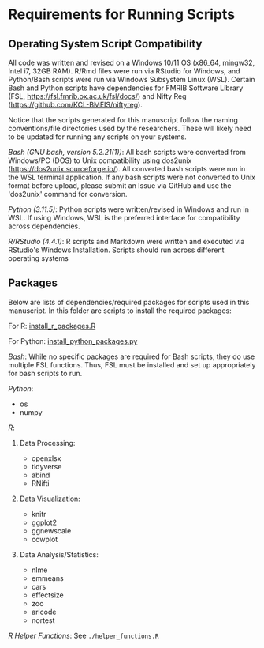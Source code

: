 # Requirements for Running Scripts

## Operating System Script Compatibility
All code was written and revised on a Windows 10/11 OS (x86_64, mingw32, Intel i7, 32GB RAM). R/Rmd files were run via RStudio for Windows, and Python/Bash scripts were run via Windows Subsystem Linux (WSL). Certain Bash and Python scripts have dependencies for FMRIB Software Library (FSL, https://fsl.fmrib.ox.ac.uk/fsl/docs/) and Nifty Reg (https://github.com/KCL-BMEIS/niftyreg).

Notice that the scripts generated for this manuscript follow the naming conventions/file directories used by the researchers. These will likely need to be updated for running any scripts on your systems.   

_Bash (GNU bash, version 5.2.21(1))_: All bash scripts were converted from Windows/PC (DOS) to Unix compatibility using dos2unix (https://dos2unix.sourceforge.io/). All converted bash scripts were run in the WSL terminal application. If any bash scripts were not converted to Unix format before upload, please submit an Issue via GitHub and use the 'dos2unix' command for conversion.   

_Python (3.11.5)_: Python  scripts were written/revised in Windows and run in WSL. If using Windows,  WSL is the preferred interface for compatibility across dependencies.  

_R/RStudio (4.4.1)_: R scripts and Markdown were written and executed via RStudio's Windows Installation. Scripts should run across different operating systems

## Packages

Below are lists of dependencies/required packages for scripts used in this manuscript. In this folder are scripts to install the required packages:

For R: [install_r_packages.R](/install_R_packages.R)

For Python: [install_python_packages.py](/install_python_packages.py)

_Bash_: While no specific packages are required for Bash scripts, they do use multiple FSL functions. Thus, FSL must be installed and set up appropriately for bash scripts to run.

_Python_: 
  - os
  - numpy

_R_:

  1) Data Processing:
       - openxlsx
       - tidyverse
       - abind
       - RNifti

  3) Data Visualization:
       - knitr
       - ggplot2
       - ggnewscale
       - cowplot

  4) Data Analysis/Statistics:
       - nlme
       - emmeans
       - cars
       - effectsize
       - zoo
       - aricode
       - nortest


_R Helper Functions_:
See `./helper_functions.R`
